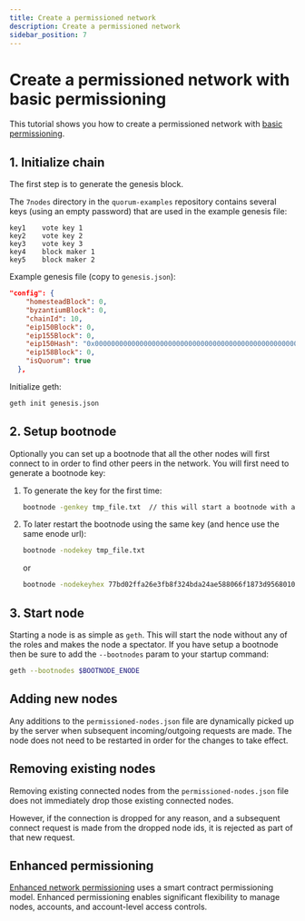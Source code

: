 ```yaml
---
title: Create a permissioned network
description: Create a permissioned network
sidebar_position: 7
---
```


# Create a permissioned network with basic permissioning

This tutorial shows you how to create a permissioned network with [basic permissioning](../concepts/permissions-overview.md#basic-network-permissioning).

## 1. Initialize chain

The first step is to generate the genesis block.

The `7nodes` directory in the `quorum-examples` repository contains several keys (using an empty password) that are used in the example genesis file:

```text
key1    vote key 1
key2    vote key 2
key3    vote key 3
key4    block maker 1
key5    block maker 2
```

Example genesis file (copy to `genesis.json`):

```json
"config": {
    "homesteadBlock": 0,
    "byzantiumBlock": 0,
    "chainId": 10,
    "eip150Block": 0,
    "eip155Block": 0,
    "eip150Hash": "0x0000000000000000000000000000000000000000000000000000000000000000",
    "eip158Block": 0,
    "isQuorum": true
  },
```

Initialize geth:

```bash
geth init genesis.json
```

## 2. Setup bootnode

Optionally you can set up a bootnode that all the other nodes will first connect to in order to find other peers in the network. You will first need to generate a bootnode key:

1. To generate the key for the first time:

   ```bash
   bootnode -genkey tmp_file.txt  // this will start a bootnode with an enode address and generate a key inside a “tmp_file.txt” file`
   ```

1. To later restart the bootnode using the same key (and hence use the same enode url):

   ```bash
   bootnode -nodekey tmp_file.txt
   ```

   or

   ```bash
   bootnode -nodekeyhex 77bd02ffa26e3fb8f324bda24ae588066f1873d95680104de5bc2db9e7b2e510 // Key from tmp_file.txt
   ```

## 3. Start node

Starting a node is as simple as `geth`. This will start the node without any of the roles and makes the node a spectator. If you have setup a bootnode then be sure to add the `--bootnodes` param to your startup command:

```bash
geth --bootnodes $BOOTNODE_ENODE
```

## Adding new nodes

Any additions to the `permissioned-nodes.json` file are dynamically picked up by the server when subsequent incoming/outgoing requests are made. The node does not need to be restarted in order for the changes to take effect.

## Removing existing nodes

Removing existing connected nodes from the `permissioned-nodes.json` file does not immediately drop those existing connected nodes.

However, if the connection is dropped for any reason, and a subsequent connect request is made from the dropped node ids, it is rejected as part of that new request.

## Enhanced permissioning

[Enhanced network permissioning](../concepts/permissions-overview.md#enhanced-network-permissioning) uses a smart contract permissioning model. Enhanced permissioning enables significant flexibility to manage nodes, accounts, and account-level access controls.

